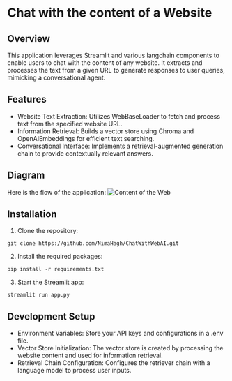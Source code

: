 # Chat with the content of a Website

## Overview
This application leverages Streamlit and various langchain components to enable users to chat with the content of any website. It extracts and processes the text from a given URL to generate responses to user queries, mimicking a conversational agent.
## Features
- Website Text Extraction: Utilizes WebBaseLoader to fetch and process text from the specified website URL.
- Information Retrieval: Builds a vector store using Chroma and OpenAIEmbeddings for efficient text searching.
- Conversational Interface: Implements a retrieval-augmented generation chain to provide contextually relevant answers.
## Diagram
Here is the flow of the application:
![Content of the Web](https://github.com/NimaHagh/ChatWithWebAI/assets/105126750/d418d646-355c-4832-9f2d-22e222a849c5)

## Installation
1. Clone the repository:
```
git clone https://github.com/NimaHagh/ChatWithWebAI.git
```
2. Install the required packages:
```
pip install -r requirements.txt
```
3. Start the Streamlit app:
```
streamlit run app.py
```

## Development Setup
- Environment Variables: Store your API keys and configurations in a .env file.
- Vector Store Initialization: The vector store is created by processing the website content and used for information retrieval.
- Retrieval Chain Configuration: Configures the retriever chain with a language model to process user inputs.
